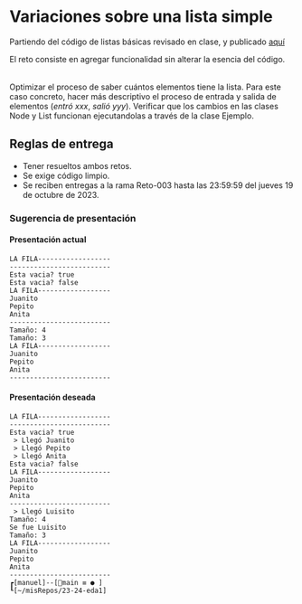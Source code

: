 # Variaciones sobre una lista simple

Partiendo del código de listas básicas revisado en clase, y publicado [aquí](/src/listas/basica/)

El reto consiste en agregar funcionalidad sin alterar la esencia del código.

||
|-|
Optimizar el proceso de saber cuántos elementos tiene la lista.
Para este caso concreto, hacer más descriptivo el proceso de entrada y salida de elementos (*entró xxx*, *salió yyy*).
Verificar que los cambios en las clases Node y List funcionan ejecutandolas a través de la clase Ejemplo.

## Reglas de entrega

- Tener resueltos ambos retos.
- Se exige código limpio.
- Se reciben entregas a la rama Reto-003 hasta las 23:59:59 del jueves 19 de octubre de 2023.

### Sugerencia de presentación

#### Presentación actual

```
LA FILA------------------
-------------------------
Esta vacia? true
Esta vacia? false
LA FILA------------------
Juanito
Pepito
Anita
-------------------------
Tamaño: 4
Tamaño: 3
LA FILA------------------
Juanito
Pepito
Anita
-------------------------
```

#### Presentación deseada

```
LA FILA------------------
-------------------------
Esta vacia? true
 > Llegó Juanito
 > Llegó Pepito
 > Llegó Anita
Esta vacia? false
LA FILA------------------
Juanito
Pepito
Anita
-------------------------
 > Llegó Luisito
Tamaño: 4
Se fue Luisito
Tamaño: 3
LA FILA------------------
Juanito
Pepito
Anita
-------------------------
┏[manuel]--[main ≡ ● ]
┖[~/misRepos/23-24-eda1]
```